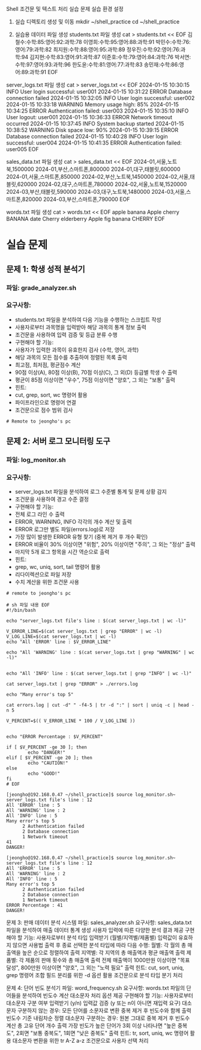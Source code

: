 Shell 조건문 및 텍스트 처리 실습 문제
실습 환경 설정
1. 실습 디렉토리 생성 및 이동
mkdir ~/shell_practice
cd ~/shell_practice

2. 실습용 데이터 파일 생성
students.txt 파일 생성
cat > students.txt << EOF
김철수:수학:85:영어:92:과학:78
이영희:수학:95:영어:88:과학:91
박민수:수학:76:영어:79:과학:82
최지원:수학:88:영어:95:과학:89
정우진:수학:92:영어:76:과학:94
김지현:수학:83:영어:91:과학:87
이준호:수학:79:영어:84:과학:76
박서연:수학:97:영어:93:과학:96
한도윤:수학:81:영어:77:과학:83
송민재:수학:86:영어:89:과학:91
EOF

server_logs.txt 파일 생성
cat > server_logs.txt << EOF
2024-01-15 10:30:15 INFO User login successful: user001
2024-01-15 10:31:22 ERROR Database connection failed
2024-01-15 10:32:05 INFO User login successful: user002
2024-01-15 10:33:18 WARNING Memory usage high: 85%
2024-01-15 10:34:25 ERROR Authentication failed: user003
2024-01-15 10:35:10 INFO User logout: user001
2024-01-15 10:36:33 ERROR Network timeout occurred
2024-01-15 10:37:45 INFO System backup started
2024-01-15 10:38:52 WARNING Disk space low: 90%
2024-01-15 10:39:15 ERROR Database connection failed
2024-01-15 10:40:28 INFO User login successful: user004
2024-01-15 10:41:35 ERROR Authentication failed: user005
EOF

sales_data.txt 파일 생성
cat > sales_data.txt << EOF
2024-01,서울,노트북,1500000
2024-01,부산,스마트폰,800000
2024-01,대구,태블릿,600000
2024-01,서울,스마트폰,850000
2024-02,부산,노트북,1450000
2024-02,서울,태블릿,620000
2024-02,대구,스마트폰,780000
2024-02,서울,노트북,1520000
2024-03,부산,태블릿,590000
2024-03,대구,노트북,1480000
2024-03,서울,스마트폰,820000
2024-03,부산,스마트폰,790000
EOF

words.txt 파일 생성
cat > words.txt << EOF
apple
banana
Apple
cherry
BANANA
date
Cherry
elderberry
Apple
fig
banana
CHERRY
EOF


# 실습 문제
## 문제 1: 학생 성적 분석기 
### 파일: grade_analyzer.sh
### 요구사항:
- students.txt 파일을 분석하여 다음 기능을 수행하는 스크립트 작성
- 사용자로부터 과목명을 입력받아 해당 과목의 통계 정보 출력
- 조건문을 사용하여 입력 검증 및 등급 분류 수행
- 구현해야 할 기능:
- 사용자가 입력한 과목이 유효한지 검사 (수학, 영어, 과학)
- 해당 과목의 모든 점수를 추출하여 정렬된 목록 출력
- 최고점, 최저점, 평균점수 계산
- 90점 이상(A), 80점 이상(B), 70점 이상(C), 그 외(D) 등급별 학생 수 출력
- 평균이 85점 이상이면 "우수", 75점 이상이면 "양호", 그 외는 "보통" 출력
- 힌트:
- cut, grep, sort, wc 명령어 활용
- 파이프라인으로 명령어 연결
- 조건문으로 점수 범위 검사
```shell
# Remote to jeongho's pc

```
## 문제 2: 서버 로그 모니터링 도구
### 파일: log_monitor.sh
### 요구사항:
- server_logs.txt 파일을 분석하여 로그 수준별 통계 및 문제 상황 감지
- 조건문을 사용하여 경고 수준 결정
- 구현해야 할 기능:
- 전체 로그 라인 수 출력
- ERROR, WARNING, INFO 각각의 개수 계산 및 출력
- ERROR 로그만 별도 파일(errors.log)로 저장
- 가장 많이 발생한 ERROR 유형 찾기 (중복 제거 후 개수 확인)
- ERROR 비율이 30% 이상이면 "위험", 20% 이상이면 "주의", 그 외는 "정상" 출력
- 마지막 5개 로그 항목을 시간 역순으로 출력
- 힌트:
- grep, wc, uniq, sort, tail 명령어 활용
- 리다이렉션으로 파일 저장
- 수치 계산을 위한 조건문 사용
```shell
# remote to jeongho's pc

# sh 파일 내용 EOF
#!/bin/bash

echo "server_logs.txt file's line : $(cat server_logs.txt | wc -l)"

V_ERROR_LINE=$(cat server_logs.txt | grep "ERROR" | wc -l)
V_LOG_LINE=$(cat server_logs.txt | wc -l)
echo "All 'ERROR' line : $V_ERROR_LINE"

echo "All 'WARNING' line : $(cat server_logs.txt | grep "WARNING" | wc -l)"


echo "All 'INFO' line : $(cat server_logs.txt | grep "INFO" | wc -l)"

cat server_logs.txt | grep "ERROR" > ./errors.log

echo "Many error's top 5"

cat errors.log | cut -d" " -f4-5 | tr -d ":" | sort | uniq -c | head -n 5

V_PERCENT=$(( V_ERROR_LINE * 100 / V_LOG_LINE ))


echo "ERROR Percentage : $V_PERCENT"

if [ $V_PERCENT -ge 30 ]; then
        echo "DANGER!"
elif [ $V_PERCENT -ge 20 ]; then
        echo "CAUTION!"
else
        echo "GOOD!"
fi
# EOF

[jeongho@192.168.0.47 ~/shell_practice]$ source log_monitor.sh~
server_logs.txt file's line : 12
All 'ERROR' line : 5
All 'WARNING' line : 2
All 'INFO' line : 5
Many error's top 5
      2 Authentication failed
      2 Database connection
      1 Network timeout
41
DANGER!

[jeongho@192.168.0.47 ~/shell_practice]$ source log_monitor.sh~
server_logs.txt file's line : 12
All 'ERROR' line : 5
All 'WARNING' line : 2
All 'INFO' line : 5
Many error's top 5
      2 Authentication failed
      2 Database connection
      1 Network timeout
ERROR Percentage : 41
DANGER!

```
문제 3: 판매 데이터 분석 시스템
파일: sales_analyzer.sh
요구사항:
sales_data.txt 파일을 분석하여 매출 데이터 통계 생성
사용자 입력에 따른 다양한 분석 결과 제공
구현해야 할 기능:
사용자로부터 분석 타입 입력받기 (월별/지역별/제품별)
입력값이 유효하지 않으면 사용법 출력 후 종료
선택한 분석 타입에 따라 다음 수행:
월별: 각 월의 총 매출액을 높은 순으로 정렬하여 출력
지역별: 각 지역의 총 매출액과 평균 매출액 출력
제품별: 각 제품의 판매 횟수와 총 매출액 출력
전체 매출액이 1000만원 이상이면 "목표 달성", 800만원 이상이면 "양호", 그 외는 "노력 필요" 출력
힌트:
cut, sort, uniq, grep 명령어 조합
필드 분리를 위한 -d 옵션 활용
조건문으로 분석 타입 분기 처리

문제 4: 단어 빈도 분석기
파일: word_frequency.sh
요구사항:
words.txt 파일의 단어들을 분석하여 빈도수 계산
대소문자 처리 옵션 제공
구현해야 할 기능:
사용자로부터 대소문자 구분 여부 입력받기 (y/n)
입력값 검증 (y 또는 n이 아니면 재입력 요구)
대소문자 구분하지 않는 경우:
모든 단어를 소문자로 변환
중복 제거 후 빈도수와 함께 출력
빈도수 기준 내림차순 정렬
대소문자 구분하는 경우:
원본 그대로 중복 제거 후 빈도수 계산
총 고유 단어 개수 출력
가장 빈도가 높은 단어가 3회 이상 나타나면 "높은 중복도", 2회면 "보통 중복도", 1회면 "낮은 중복도" 출력
힌트:
tr, sort, uniq, wc 명령어 활용
대소문자 변환을 위한 tr A-Z a-z
조건문으로 사용자 선택 처리

